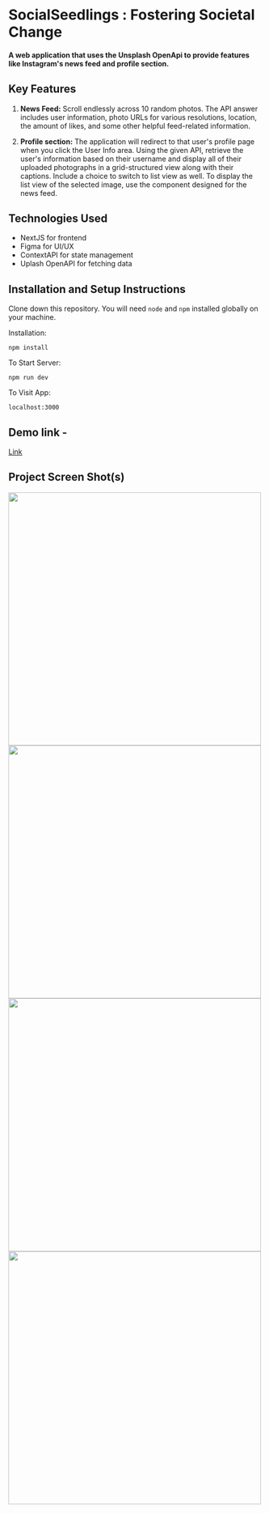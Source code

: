# SocialSeedlings : Fostering Societal Change
#### A web application that uses the Unsplash OpenApi to provide features like Instagram's news feed and profile section.

## Key Features
1. **News Feed:** Scroll endlessly across 10 random photos. The API answer includes user information, photo URLs for various resolutions, location, the amount of likes, and some other helpful feed-related information.
   
2. **Profile section:** The application will redirect to that user's profile page when you click the User Info area. Using the given API, retrieve the user's information based on their username and display all of their uploaded photographs in a grid-structured view along with their captions. Include a choice to switch to list view as well. To display the list view of the selected image, use the component designed for the news feed.

## Technologies Used
- NextJS for frontend
- Figma for UI/UX
- ContextAPI for state management
- Uplash OpenAPI for fetching data

## Installation and Setup Instructions
Clone down this repository. You will need `node` and `npm` installed globally on your machine.

Installation:

`npm install`  


To Start Server:

`npm run dev`  

To Visit App:

`localhost:3000` 

## Demo link - 

<a href="https://socialseedling.netlify.app" target="_blank">Link</a>

## Project Screen Shot(s)
<img src="https://github.com/vishalsinghhh/socialseedlings/assets/71393033/f3d27885-b048-47df-a5dc-cab318cb4412" alt="" width="500"/> <img src="https://github.com/vishalsinghhh/socialseedlings/assets/71393033/1fe51b41-eea4-4b36-980e-b9a9554507a2" width="500"/> <img src="https://github.com/vishalsinghhh/socialseedlings/assets/71393033/651c99c9-032f-4cc5-b8ae-65dab1e6477a" width="500"/>
<img src="https://github.com/vishalsinghhh/socialseedlings/assets/71393033/79c89c76-16dd-4a04-b0ca-afae58575b89" width="500"/>

